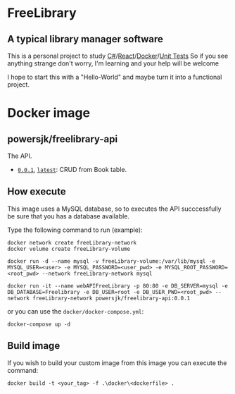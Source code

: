 # FreeLibrary
## A typical library manager software

This is a personal project to study [C#](https://docs.microsoft.com/en-us/dotnet/csharp/)/[React](https://reactjs.org/)/[Docker](https://www.docker.com/)/[Unit Tests](https://docs.microsoft.com/en-us/visualstudio/test/walkthrough-creating-and-running-unit-tests-for-managed-code?view=vs-2019)
So if you see anything strange don't worry, I'm learning and your help will be welcome

I hope to start this with a "Hello-World" and maybe turn it into a functional project.

# Docker image


## powersjk/freelibrary-api
The API.

* [`0.0.1`](https://github.com/XavierSJC/FreeLibrary/blob/380f2de0fcb2361550d98ed3f694a3d57a9cdac4/docker/Dockerfile-api), [`latest`](https://github.com/XavierSJC/FreeLibrary/blob/380f2de0fcb2361550d98ed3f694a3d57a9cdac4/docker/Dockerfile-api): CRUD from Book table.

## How execute
This image uses a MySQL database, so to executes the API succcessfully be sure that you has a database available.

Type the following command to run (example):

```
docker network create freeLibrary-network
docker volume create freeLibrary-volume

docker run -d --name mysql -v freeLibrary-volume:/var/lib/mysql -e MYSQL_USER=<user> -e MYSQL_PASSWORD=<user_pwd> -e MYSQL_ROOT_PASSWORD=<root_pwd> --network freeLibrary-network mysql 

docker run -it --name webAPIFreeLibrary -p 80:80 -e DB_SERVER=mysql -e DB_DATABASE=Freelibrary -e DB_USER=root -e DB_USER_PWD=<root_pwd> --network freeLibrary-network powersjk/freelibrary-api:0.0.1
```

or you can use the `docker/docker-compose.yml`:
```
docker-compose up -d
```

## Build image
If you wish to build your custom image from this image you can execute the command:
```
docker build -t <your_tag> -f .\docker\<dockerfile> .
```
